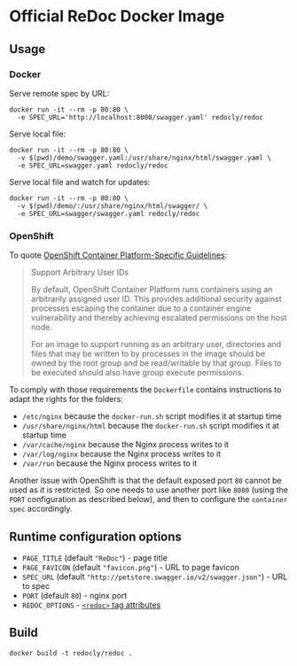# Official ReDoc Docker Image

## Usage

### Docker

Serve remote spec by URL:

    docker run -it --rm -p 80:80 \
      -e SPEC_URL='http://localhost:8000/swagger.yaml' redocly/redoc

Serve local file:

    docker run -it --rm -p 80:80 \
      -v $(pwd)/demo/swagger.yaml:/usr/share/nginx/html/swagger.yaml \
      -e SPEC_URL=swagger.yaml redocly/redoc

Serve local file and watch for updates:

    docker run -it --rm -p 80:80 \
      -v $(pwd)/demo/:/usr/share/nginx/html/swagger/ \
      -e SPEC_URL=swagger/swagger.yaml redocly/redoc

### OpenShift

To quote [OpenShift Container Platform-Specific Guidelines](https://docs.openshift.com/container-platform/3.11/creating_images/guidelines.html#openshift-specific-guidelines):

> Support Arbitrary User IDs
>
> By default, OpenShift Container Platform runs containers using an arbitrarily assigned user ID. This provides additional security against processes escaping the container due to a container engine vulnerability and thereby achieving escalated permissions on the host node.
>
> For an image to support running as an arbitrary user, directories and files that may be written to by processes in the image should be owned by the root group and be read/writable by that group. Files to be executed should also have group execute permissions.

To comply with those requirements the `Dockerfile` contains instructions to adapt the rights for the folders:

- `/etc/nginx` because the `docker-run.sh` script modifies it at startup time
- `/usr/share/nginx/html` because the `docker-run.sh` script modifies it at startup time
- `/var/cache/nginx` because the Nginx process writes to it
- `/var/log/nginx` because the Nginx process writes to it
- `/var/run` because the Nginx process writes to it

Another issue with OpenShift is that the default exposed port `80` cannot be used as it is restricted. So one needs to use another port like `8080` (using the `PORT` configuration as described below), and then to configure the `container spec` accordingly.

## Runtime configuration options

- `PAGE_TITLE` (default `"ReDoc"`) - page title
- `PAGE_FAVICON` (default `"favicon.png"`) - URL to page favicon
- `SPEC_URL` (default `"http://petstore.swagger.io/v2/swagger.json"`) - URL to spec
- `PORT` (default `80`) - nginx port
- `REDOC_OPTIONS` - [`<redoc>` tag attributes](https://github.com/Redocly/redoc#redoc-tag-attributes)

## Build

    docker build -t redocly/redoc .
